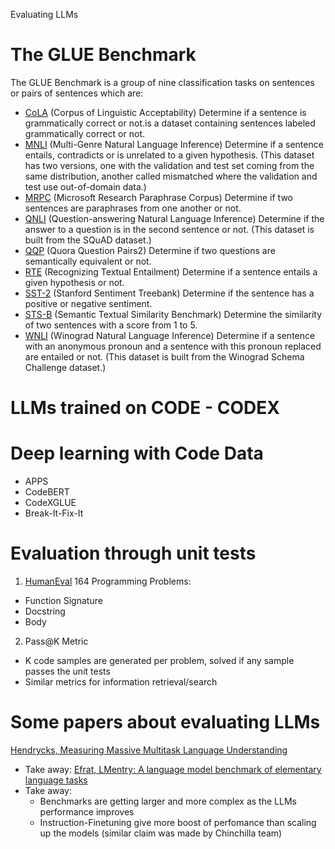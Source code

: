 Evaluating LLMs

# The GLUE Benchmark
The GLUE Benchmark is a group of nine classification tasks on sentences or pairs of sentences which are:

- [CoLA](https://nyu-mll.github.io/CoLA/) (Corpus of Linguistic Acceptability) Determine if a sentence is grammatically correct or not.is a  dataset containing sentences labeled grammatically correct or not.
- [MNLI](https://arxiv.org/abs/1704.05426) (Multi-Genre Natural Language Inference) Determine if a sentence entails, contradicts or is unrelated to a given hypothesis. (This dataset has two versions, one with the validation and test set coming from the same distribution, another called mismatched where the validation and test use out-of-domain data.)
- [MRPC](https://www.microsoft.com/en-us/download/details.aspx?id=52398) (Microsoft Research Paraphrase Corpus) Determine if two sentences are paraphrases from one another or not.
- [QNLI](https://rajpurkar.github.io/SQuAD-explorer/) (Question-answering Natural Language Inference) Determine if the answer to a question is in the second sentence or not. (This dataset is built from the SQuAD dataset.)
- [QQP](https://data.quora.com/First-Quora-Dataset-Release-Question-Pairs) (Quora Question Pairs2) Determine if two questions are semantically equivalent or not.
- [RTE](https://aclweb.org/aclwiki/Recognizing_Textual_Entailment) (Recognizing Textual Entailment) Determine if a sentence entails a given hypothesis or not.
- [SST-2](https://nlp.stanford.edu/sentiment/index.html) (Stanford Sentiment Treebank) Determine if the sentence has a positive or negative sentiment.
- [STS-B](http://ixa2.si.ehu.es/stswiki/index.php/STSbenchmark) (Semantic Textual Similarity Benchmark) Determine the similarity of two sentences with a score from 1 to 5.
- [WNLI](https://cs.nyu.edu/faculty/davise/papers/WinogradSchemas/WS.html) (Winograd Natural Language Inference) Determine if a sentence with an anonymous pronoun and a sentence with this pronoun replaced are entailed or not. (This dataset is built from the Winograd Schema Challenge dataset.)

# LLMs trained on CODE - CODEX
# Deep learning with Code Data
- APPS
- CodeBERT
- CodeXGLUE
- Break-It-Fix-It 
# Evaluation through unit tests
1. [HumanEval](github.com/openai/human-eval)
164 Programming Problems:
- Function Signature
- Docstring
- Body
2. Pass@K Metric
- K code samples are generated per problem, solved if any sample passes the unit tests
- Similar metrics for information retrieval/search

# Some papers about evaluating LLMs
[Hendrycks, Measuring Massive Multitask Language Understanding](https://arxiv.org/abs/2009.03300)
- Take away:
[Efrat,  LMentry: A language model benchmark of elementary language tasks](https://arxiv.org/abs/2211.02069)
- Take away:
  - Benchmarks are getting larger and more complex as the LLMs performance improves
  - Instruction-Finetuning give more boost of perfomance than scaling up the models (similar claim was made by Chinchilla team)
